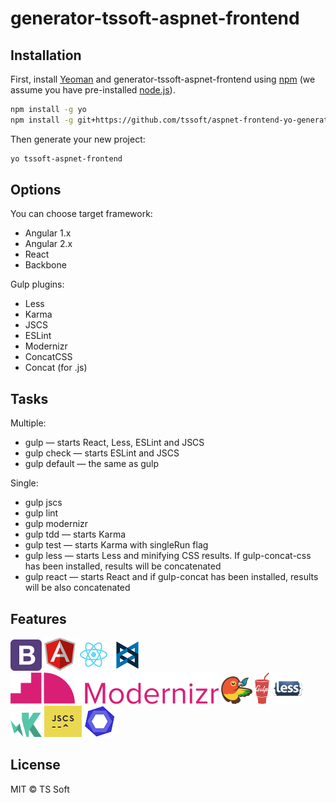 # generator-tssoft-aspnet-frontend
> 

## Installation

First, install [Yeoman](http://yeoman.io) and generator-tssoft-aspnet-frontend using [npm](https://www.npmjs.com/) (we assume you have pre-installed [node.js](https://nodejs.org/)).

```bash
npm install -g yo
npm install -g git+https://github.com/tssoft/aspnet-frontend-yo-generator.git
```

Then generate your new project:

```bash
yo tssoft-aspnet-frontend
```

## Options

You can choose target framework:

* Angular 1.x
* Angular 2.x
* React
* Backbone

Gulp plugins:

* Less
* Karma
* JSCS
* ESLint
* Modernizr
* ConcatCSS
* Concat (for .js)

## Tasks

Multiple:

* gulp — starts React, Less, ESLint and JSCS
* gulp check — starts ESLint and JSCS
* gulp default — the same as gulp

Single:

* gulp jscs
* gulp lint
* gulp modernizr
* gulp tdd — starts Karma
* gulp test — starts Karma with singleRun flag
* gulp less — starts Less and minifying CSS results. If gulp-concat-css has been installed, results will be concatenated
* gulp react — starts React and if gulp-concat has been installed, results will be also concatenated

## Features

![Logo](assets/bootstrap.png)
![Logo](assets/angular.png)
![Logo](assets/react.png)
![Logo](assets/backbone.png)
![Logo](assets/modernizr.png)
![Logo](assets/bower.png)
![Logo](assets/gulp.png)
![Logo](assets/less.png)
![Logo](assets/karma.png)
![Logo](assets/jscs.png)
![Logo](assets/eslint.png)

## License

MIT © TS Soft


[npm-image]: https://badge.fury.io/js/generator-tssoft-aspnet-frontend.svg
[npm-url]: https://npmjs.org/package/generator-tssoft-aspnet-frontend
[travis-image]: https://travis-ci.org/SLagutin/generator-tssoft-aspnet-frontend.svg?branch=master
[travis-url]: https://travis-ci.org/SLagutin/generator-tssoft-aspnet-frontend
[daviddm-image]: https://david-dm.org/SLagutin/generator-tssoft-aspnet-frontend.svg?theme=shields.io
[daviddm-url]: https://david-dm.org/SLagutin/generator-tssoft-aspnet-frontend
[coveralls-image]: https://coveralls.io/repos/SLagutin/generator-tssoft-aspnet-frontend/badge.svg
[coveralls-url]: https://coveralls.io/r/SLagutin/generator-tssoft-aspnet-frontend
